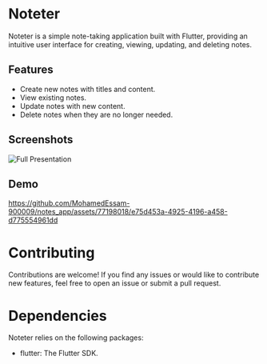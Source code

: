 # Noteter

Noteter is a simple note-taking application built with Flutter, providing an intuitive user interface for creating, viewing, updating, and deleting notes.

## Features

- Create new notes with titles and content.
- View existing notes.
- Update notes with new content.
- Delete notes when they are no longer needed.

## Screenshots

![Full Presentation](https://github.com/MohamedEssam-900009/notes_app/assets/77198018/909a5dd6-83b1-41fd-bbea-13df4bf5ff27)

## Demo
https://github.com/MohamedEssam-900009/notes_app/assets/77198018/e75d453a-4925-4196-a458-d775554961dd

# Contributing
Contributions are welcome! If you find any issues or would like to contribute new features, feel free to open an issue or submit a pull request.

# Dependencies
Noteter relies on the following packages:
- flutter: The Flutter SDK.

